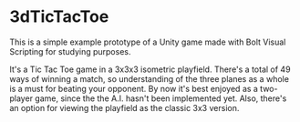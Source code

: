 # 3dTicTacToe

This is a simple example prototype of a Unity game made with Bolt Visual Scripting for studying purposes.

It's a Tic Tac Toe game in a 3x3x3 isometric playfield. There's a total of 49 ways of winning a match, so understanding of the three planes as a whole is a must for beating your opponent. By now it's best enjoyed as a two-player game, since the the A.I. hasn't been implemented yet. Also, there's an option for viewing the playfield as the classic 3x3 version.
